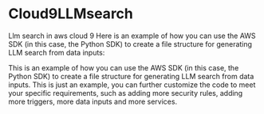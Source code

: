 # Cloud9LLMsearch
Llm search in aws cloud 9
Here is an example of how you can use the AWS SDK (in this case, the Python SDK) to create a file structure for generating LLM search from data inputs:

This is an example of how you can use the AWS SDK (in this case, the Python SDK) to create a file structure for generating LLM search from data inputs. This is just an example, you can further customize the code to meet your specific requirements, such as adding more security rules, adding more triggers, more data inputs and more services.
